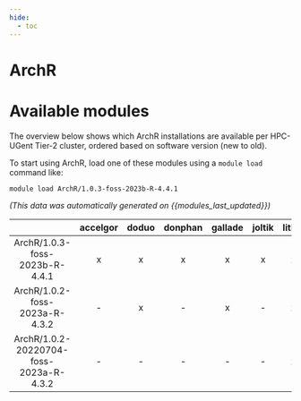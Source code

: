 ```yaml
---
hide:
  - toc
---
```


ArchR
=====

# Available modules


The overview below shows which ArchR installations are available per HPC-UGent Tier-2 cluster, ordered based on software version (new to old).

To start using ArchR, load one of these modules using a `module load` command like:

```shell
module load ArchR/1.0.3-foss-2023b-R-4.4.1
```

*(This data was automatically generated on {{modules_last_updated}})*

| |accelgor|doduo|donphan|gallade|joltik|litleo|shinx|
| :---: | :---: | :---: | :---: | :---: | :---: | :---: | :---: |
|ArchR/1.0.3-foss-2023b-R-4.4.1|x|x|x|x|x|x|x|
|ArchR/1.0.2-foss-2023a-R-4.3.2|-|x|-|x|-|x|x|
|ArchR/1.0.2-20220704-foss-2023a-R-4.3.2|-|-|-|-|-|x|x|
